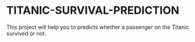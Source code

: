 # TITANIC-SURVIVAL-PREDICTION
This project will help you to predicts whether a passenger on the Titanic survived or not.
